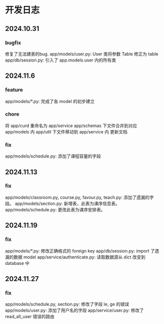 # 开发日志

## 2024.10.31

### bugfix

修复了无法建表的bug.
app/models/user.py: User 类将参数 Table 修正为 table
app/db/session.py: 引入了 app.models.user 内的所有类

## 2024.11.6

### feature

app/models/*.py: 完成了各 model 的初步建立

### chore

将 app/curd 重命名为 app/service
app/schemas 下文件合并到对应 app/models 内
app/util 下文件移动到 app/service 内
更新文档

### fix

app/models/schedule.py: 添加了课程容量的字段

## 2024.11.13

### fix

app/models/classroom.py, course.py, favour.py, teach.py: 添加了遗漏的字段。
app/models/section.py: 新增表，此表为课序信息表。
app/models/schedule.py: 更改此表为课序安排表。

## 2024.11.19

### fix

app/models/*.py: 修改正确格式的 foreign key
app/db/session.py: import 了遗漏的数据 model
app/service/authenticate.py: 读取数据源从 dict 改变到 database 中

## 2024.11.27

### fix

app/models/schedule.py, section.py: 修改了字段 le, ge 的错误
app/models/user.py: 添加了用户名的字段
app/service/user.py: 修改了 read_all_user 错误的路由
